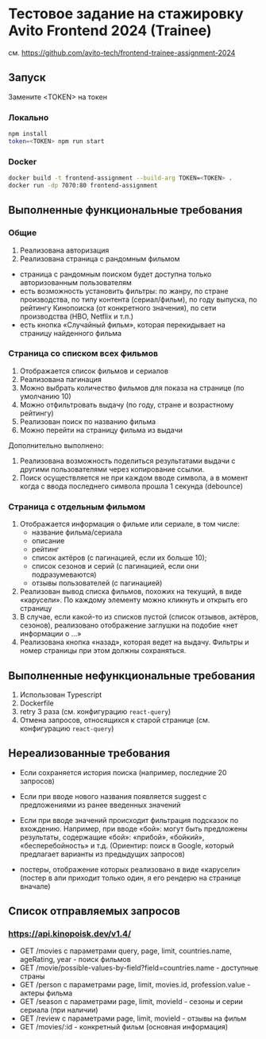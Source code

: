 # Тестовое задание на стажировку Avito Frontend 2024 (Trainee)

см. https://github.com/avito-tech/frontend-trainee-assignment-2024

## Запуск

Замените \<TOKEN\> на токен

### Локально

```bash
npm install
token=<TOKEN> npm run start
```

### Docker

```bash
docker build -t frontend-assignment --build-arg TOKEN=<TOKEN> .
docker run -dp 7070:80 frontend-assignment
```

## Выполненные функциональные требования

### Общие

1. Реализована авторизация
2. Реализована страница с рандомным фильмом

- страница с рандомным поиском будет доступна только авторизованным пользователям
- есть возможность установить фильтры: по жанру, по стране производства, по типу контента (сериал/фильм), по году выпуска, по рейтингу Кинопоиска (от конкретного значения), по сети производства (HBO, Netflix и т.п.)
- есть кнопка «Случайный фильм», которая перекидывает на страницу найденного фильма

### Страница со списком всех фильмов

1. Отображается список фильмов и сериалов
2. Реализована пагинация
3. Можно выбрать количество фильмов для показа на странице (по умолчанию 10)
4. Можно отфильтровать выдачу (по году, стране и возрастному рейтингу)
5. Реализован поиск по названию фильма
6. Можно перейти на страницу фильма из выдачи

Дополнительно выполнено:

1. Реализована возможность поделиться результатами выдачи с другими пользователями через копирование ссылки.
2. Поиск осуществляется не при каждом вводе символа, а в момент когда с ввода последнего символа прошла 1 секунда (debounce)

### Страница с отдельным фильмом

1. Отображается информация о фильме или сериале, в том числе:
   - название фильма/сериала
   - описание
   - рейтинг
   - список актёров (с пагинацией, если их больше 10);
   - список сезонов и серий (с пагинацией, если они подразумеваются)
   - отзывы пользователей (с пагинацией)
2. Реализован вывод списка фильмов, похожих на текущий, в виде «карусели». По каждому элементу можно кликнуть и открыть его страницу
3. В случае, если какой-то из списков пустой (список отзывов, актёров, сезонов), реализовано отображение заглушки на подобие «нет информации о ...»
4. Реализована кнопка «назад», которая ведет на выдачу. Фильтры и номер страницы при этом должны сохраняться.

## Выполненные нефункциональные требования

1. Использован Typescript
2. Dockerfile
3. retry 3 раза (см. конфигурацию `react-query`)
4. Отмена запросов, относящихся к старой странице (см. конфигурацию `react-query`)

## Нереализованные требования

- Если сохраняется история поиска (например, последние 20 запросов)
- Если при вводе нового названия появляется suggest с предложениями из ранее введенных значений
- Если при вводе значений происходит фильтрация подсказок по вхождению. Например, при вводе «бой»: могут быть предложены результаты, содержащие «бой»: «прибой», «бойкий», «бесперебойность» и т.д. (Ориентир: поиск в Google, который предлагает варианты из предыдущих запросов)

- постеры, отображение которых реализовано в виде «карусели»
  (постер в апи приходит только один, я его рендерю на странице вначале)

## Список отправляемых запросов

### https://api.kinopoisk.dev/v1.4/

- GET /movies с параметрами query, page, limit, countries.name, ageRating, year - поиск фильмов
- GET /movie/possible-values-by-field?field=countries.name - доступные страны
- GET /person с параметрами page, limit, movies.id, profession.value - актеры фильма
- GET /season с параметрами page, limit, movieId - сезоны и серии сериала (при наличии)
- GET /review с параметрами page, limit, movieId - отзывы на фильм
- GET /movies/:id - конкретный фильм (основная информация)
